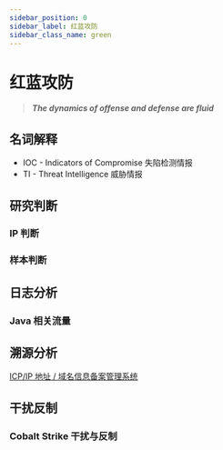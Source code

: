 ```yaml
---
sidebar_position: 0
sidebar_label: 红蓝攻防
sidebar_class_name: green
---
```

# 红蓝攻防

> ***The dynamics of offense and defense are fluid***

## 名词解释

- IOC - Indicators of Compromise 失陷检测情报
- TI - Threat Intelligence 威胁情报

## 研究判断

### IP 判断

### 样本判断

## 日志分析

### Java 相关流量

## 溯源分析

[ICP/IP 地址 / 域名信息备案管理系统](https://beian.miit.gov.cn)

## 干扰反制

### Cobalt Strike 干扰与反制
